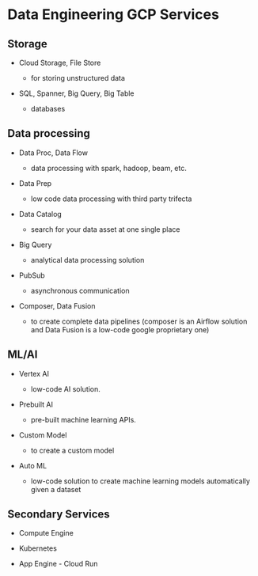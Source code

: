 
# Data Engineering GCP Services

## Storage

  * Cloud Storage, File Store
    - for storing unstructured data

  * SQL, Spanner, Big Query, Big Table
    - databases

## Data processing

  * Data Proc, Data Flow
    - data processing with spark, hadoop, beam, etc.

  * Data Prep
    - low code data processing with third party trifecta

  * Data Catalog
    - search for your data asset at one single place

  * Big Query
    - analytical data processing solution

  * PubSub
    - asynchronous communication

  * Composer, Data Fusion
    - to create complete data pipelines (composer is an Airflow solution
      and Data Fusion is a low-code google proprietary one)


## ML/AI

  * Vertex AI
    - low-code AI solution.

  * Prebuilt AI
    - pre-built machine learning APIs.

  * Custom Model
    - to create a custom model

  * Auto ML
    - low-code solution to create machine learning models automatically given a dataset

## Secondary Services

  * Compute Engine

  * Kubernetes

  * App Engine - Cloud Run
